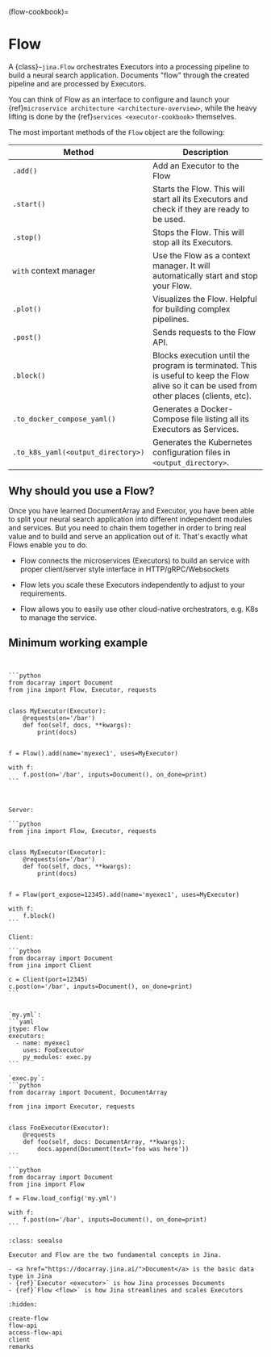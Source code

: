 (flow-cookbook)=
# Flow

A {class}`~jina.Flow` orchestrates Executors into a processing pipeline to build a neural search application.
Documents "flow" through the created pipeline and are processed by Executors.

You can think of Flow as an interface to configure and launch your {ref}`microservice architecture <architecture-overview>`,
while the heavy lifting is done by the {ref}`services <executor-cookbook>` themselves.


The most important methods of the `Flow` object are the following:

| Method                             | Description                                                                                                                                  |
|------------------------------------|----------------------------------------------------------------------------------------------------------------------------------------------|
| `.add()`                           | Add an Executor to the Flow                                                                                                                |
| `.start()`                         | Starts the Flow. This will start all its Executors and check if they are ready to be used.                                                 |
| `.stop()`                          | Stops the Flow. This will stop all its Executors.                                                                                          |
| `with` context manager             | Use the Flow as a context manager. It will automatically start and stop your Flow.                                         |                                                                |
| `.plot()`                          | Visualizes the Flow. Helpful for building complex pipelines.                                                                                 |
| `.post()`                          | Sends requests to the Flow API.                                                                                                     |
| `.block()`                         | Blocks execution until the program is terminated. This is useful to keep the Flow alive so it can be used from other places (clients, etc). |
| `.to_docker_compose_yaml()`        | Generates a Docker-Compose file listing all its Executors as Services.                                                                       |
| `.to_k8s_yaml(<output_directory>)` | Generates the Kubernetes configuration files in `<output_directory>`.        

## Why should you use a Flow?

Once you have learned DocumentArray and Executor, you have been able to split your neural search application into different independent modules and services.
But you need to chain them together in order to bring real value and to build and serve an application out of it. That's exactly what Flows enable you to do.

- Flow connects the microservices (Executors) to build an service with proper client/server style interface in HTTP/gRPC/Websockets

- Flow lets you scale these Executors independently to adjust to your requirements.

- Flow allows you to easily use other cloud-native orchestrators, e.g. K8s to manage the service.

## Minimum working example

````{tab} Pythonic style


```python
from docarray import Document
from jina import Flow, Executor, requests


class MyExecutor(Executor):
    @requests(on='/bar')
    def foo(self, docs, **kwargs):
        print(docs)


f = Flow().add(name='myexec1', uses=MyExecutor)

with f:
    f.post(on='/bar', inputs=Document(), on_done=print)
```


````

````{tab} Flow-as-a-Service style

Server:

```python
from jina import Flow, Executor, requests


class MyExecutor(Executor):
    @requests(on='/bar')
    def foo(self, docs, **kwargs):
        print(docs)


f = Flow(port_expose=12345).add(name='myexec1', uses=MyExecutor)

with f:
    f.block()
```

Client:

```python
from docarray import Document
from jina import Client

c = Client(port=12345)
c.post(on='/bar', inputs=Document(), on_done=print)
```

````

````{tab} Load from YAML

`my.yml`:
```yaml
jtype: Flow
executors:
  - name: myexec1
    uses: FooExecutor
    py_modules: exec.py
```

`exec.py`:
```python
from docarray import Document, DocumentArray

from jina import Executor, requests


class FooExecutor(Executor):
    @requests
    def foo(self, docs: DocumentArray, **kwargs):
        docs.append(Document(text='foo was here'))
```

```python
from docarray import Document
from jina import Flow

f = Flow.load_config('my.yml')

with f:
    f.post(on='/bar', inputs=Document(), on_done=print)
```

````

````{admonition} See Also
:class: seealso

Executor and Flow are the two fundamental concepts in Jina.

- <a href="https://docarray.jina.ai/">Document</a> is the basic data type in Jina
- {ref}`Executor <executor>` is how Jina processes Documents
- {ref}`Flow <flow>` is how Jina streamlines and scales Executors
````


```{toctree}
:hidden:

create-flow
flow-api
access-flow-api
client
remarks
```
